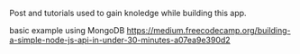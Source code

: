 
Post and tutorials used to gain knoledge while building this app.


basic example using MongoDB
https://medium.freecodecamp.org/building-a-simple-node-js-api-in-under-30-minutes-a07ea9e390d2